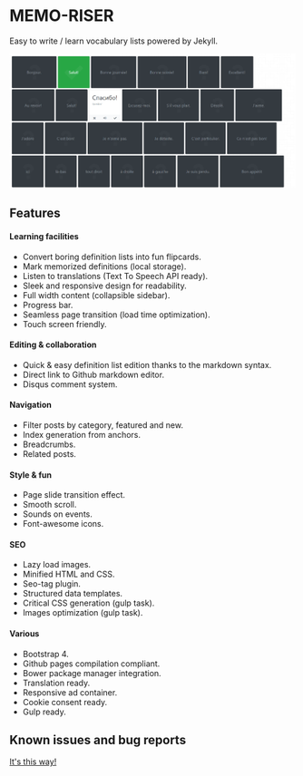 # MEMO-RISER

Easy to write / learn vocabulary lists powered by Jekyll.

[![Preview](screenshot.png)](https://chrisbo246.github.io/memo-riser/)

## Features

#### Learning facilities

- Convert boring definition lists into fun flipcards.
- Mark memorized definitions (local storage).
- Listen to translations (Text To Speech API ready).
- Sleek and responsive design for readability.
- Full width content (collapsible sidebar).
- Progress bar.
- Seamless page transition (load time optimization).
- Touch screen friendly.

#### Editing & collaboration

- Quick & easy definition list edition thanks to the markdown syntax.
- Direct link to Github markdown editor.
- Disqus comment system.

#### Navigation

- Filter posts by category, featured and new.
- Index generation from anchors.
- Breadcrumbs.
- Related posts.

#### Style & fun

- Page slide transition effect.
- Smooth scroll.
- Sounds on events.
- Font-awesome icons.

#### SEO

- Lazy load images.
- Minified HTML and CSS.
- Seo-tag plugin.
- Structured data templates.
- Critical CSS generation (gulp task).
- Images optimization (gulp task).

#### Various

- Bootstrap 4.
- Github pages compilation compliant.
- Bower package manager integration.
- Translation ready.
- Responsive ad container.
- Cookie consent ready.
- Gulp ready.


## Known issues and bug reports

[It's this way!](https://github.com/chrisbo246/memo-riser/issues)
